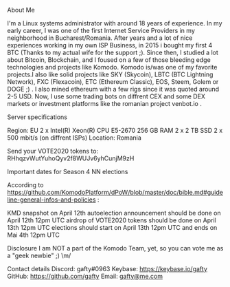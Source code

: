 About Me

I'm a Linux systems administrator with around 18 years of experience.
In my early career, I was one of the first Internet Service Providers in my neighborhood in Bucharest/Romania.
After years and a lot of nice experiences working in my own ISP Business, in 2015 i bought my first 4 BTC (Thanks to my actual wife for the support ;).
Since then, I studied a lot about Bitcoin, Blockchain, and I foused on a few of those bleeding edge technologies and projects like Komodo.
Komodo is/was one of my favorite projects.I also like solid projects like SKY (Skycoin), LBTC (BTC Lightning Network), FXC (Flexacoin), ETC (Ethereum Classic), EOS, Steem, Golem or DOGE ;) .
I also mined ethereum with a few rigs since it was quoted around 2-5 USD.
Now, I use some trading bots on diffrent CEX and some DEX markets or investment platforms like the romanian project venbot.io .

Server specifications

Region: EU
2 x Intel(R) Xeon(R) CPU E5-2670
256 GB RAM
2 x 2 TB SSD
2 x 500 mbit/s (on diffrent ISPs)
Location: Romania


Send your VOTE2020 tokens to: RHhqzvWutYuhoQyv2f8WUJv6yhCunjM9zH


Important dates for Season 4 NN elections

According to https://github.com/KomodoPlatform/dPoW/blob/master/doc/bible.md#guideline-general-infos-and-policies :

KMD snapshot on April 12th
autoelection announcement should be done on April 12th 12pm UTC
airdrop of VOTE2020 tokens should be done on April 13th 12pm UTC
elections should start on April 13th 12pm UTC and ends on Mai 4th 12pm UTC

Disclosure
I am NOT a part of the Komodo Team, yet, so you can vote me as a "geek newbie" ;) \m/

Contact details
Discord: gafty#0963
Keybase: https://keybase.io/gafty
GitHub: https://github.com/gafty
Email: gafty@me.com

